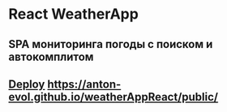 # React WeatherApp

## SPA мониторинга погоды с поиском и автокомплитом

## [Deploy](https://anton-evol.github.io/weatherAppReact/public/) https://anton-evol.github.io/weatherAppReact/public/

